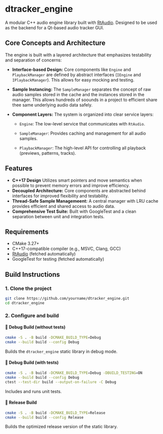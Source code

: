# dtracker_engine

A modular C++ audio engine library built with [RtAudio](https://github.com/thestk/rtaudio). Designed to be used as the backend for a Qt-based audio tracker GUI.

## Core Concepts and Architecture
The engine is built with a layered architecture that emphasizes testability and separation of concerns:

- **Interface-based Design:** Core components like `Engine` and `PlaybackManager` are defined by abstract interfaces (`IEngine` and `IPlaybackManager`). This allows for easy mocking and testing.

- **Sample Instancing:** The `SampleManager` separates the concept of raw audio samples stored in the cache and the instances stored in the manager. This allows hundreds of soounds in a project to efficient share thee same underlying audio data safely.

- **Component Layers:** The system is organized into clear service layers:
  - `Engine`: The low-level service that communicates with `RtAudio`.

  - `SampleManager`: Provides caching and management for all audio samples.

  - `PlaybackManager`: The high-level API for controlling all playback (previews, patterns, tracks).

## Features

- **C++17 Design** Utilizes smart pointers and move semantics when possible to prevent memory errors and improve efficiency.
- **Decoupled Architecture:** Core components are abstracted behind interfaces for improved flexibility and testability.
- **Thread-Safe Sample Managemeent:** A central manager with LRU cache provides efficient and shared access to audio data.
- **Comprehensive Test Suite:** Built with GoogleTest and a clean separation between unit and integration tests.

## Requirements

- CMake 3.27+
- C++17-compatible compiler (e.g., MSVC, Clang, GCC)
- [RtAudio](https://github.com/thestk/rtaudio) (fetched automatically)
- GoogleTest for testing (fetched automatically)

## Build Instructions

### 1. Clone the project

```bash
git clone https://github.com/yourname/dtracker_engine.git
cd dtracker_engine
```

### 2. Configure and build

#### 🔧 Debug Build (without tests)

```bash
cmake -S . -B build -DCMAKE_BUILD_TYPE=Debug
cmake --build build --config Debug
```

Builds the `dtracker_engine` static library in debug mode.

#### 🚦 Debug Build (with tests)

```bash
cmake -S . -B build -DCMAKE_BUILD_TYPE=Debug -DBUILD_TESTING=ON
cmake --build build --config Debug
ctest --test-dir build --output-on-failure -C Debug
```

Includes and runs unit tests.

#### 🚀 Release Build

```bash
cmake -S . -B build -DCMAKE_BUILD_TYPE=Release
cmake --build build --config Release
```

Builds the optimized release version of the static library.
